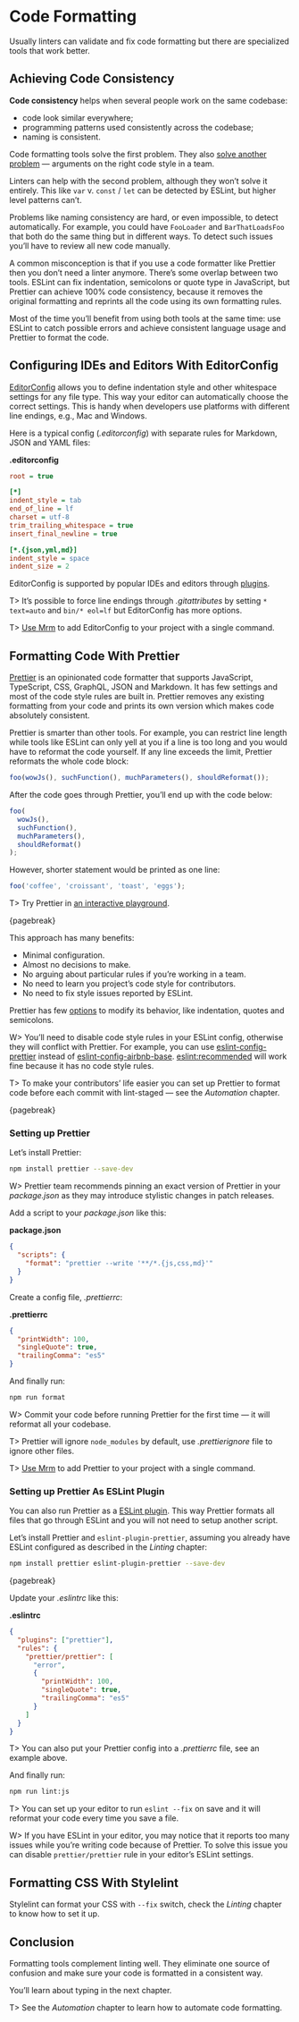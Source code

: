 # Code Formatting

Usually linters can validate and fix code formatting but there are specialized tools that work better.

## Achieving Code Consistency

**Code consistency** helps when several people work on the same codebase:

* code look similar everywhere;
* programming patterns used consistently across the codebase;
* naming is consistent.

Code formatting tools solve the first problem. They also [solve another problem](https://medium.freecodecamp.org/why-robots-should-format-our-code-159fd06d17f7) — arguments on the right code style in a team.

Linters can help with the second problem, although they won’t solve it entirely. This like `var` v. `const` / `let` can be detected by ESLint, but higher level patterns can’t.

Problems like naming consistency are hard, or even impossible, to detect automatically. For example, you could have `FooLoader` and `BarThatLoadsFoo` that both do the same thing but in different ways. To detect such issues you’ll have to review all new code manually.

A common misconception is that if you use a code formatter like Prettier then you don’t need a linter anymore. There’s some overlap between two tools. ESLint can fix indentation, semicolons or quote type in JavaScript, but Prettier can achieve 100% code consistency, because it removes the original formatting and reprints all the code using its own formatting rules.

Most of the time you’ll benefit from using both tools at the same time: use ESLint to catch possible errors and achieve consistent language usage and Prettier to format the code.

## Configuring IDEs and Editors With EditorConfig

[EditorConfig](http://editorconfig.org/) allows you to define indentation style and other whitespace settings for any file type. This way your editor can automatically choose the correct settings. This is handy when developers use platforms with different line endings, e.g., Mac and Windows.

Here is a typical config (_.editorconfig_) with separate rules for Markdown, JSON and YAML files:

**.editorconfig**

```ini
root = true

[*]
indent_style = tab
end_of_line = lf
charset = utf-8
trim_trailing_whitespace = true
insert_final_newline = true

[*.{json,yml,md}]
indent_style = space
indent_size = 2
```

EditorConfig is supported by popular IDEs and editors through [plugins](http://editorconfig.org/#download).

T> It’s possible to force line endings through _.gitattributes_ by setting `* text=auto` and `bin/* eol=lf` but EditorConfig has more options.

T> [Use Mrm](https://github.com/sapegin/mrm-tasks/tree/master/packages/mrm-task-editorconfig) to add EditorConfig to your project with a single command.

## Formatting Code With Prettier

[Prettier](https://prettier.io/) is an opinionated code formatter that supports JavaScript, TypeScript, CSS, GraphQL, JSON and Markdown. It has few settings and most of the code style rules are built in. Prettier removes any existing formatting from your code and prints its own version which makes code absolutely consistent.

Prettier is smarter than other tools. For example, you can restrict line length while tools like ESLint can only yell at you if a line is too long and you would have to reformat the code yourself. If any line exceeds the limit, Prettier reformats the whole code block:

<!-- prettier-ignore -->
```javascript
foo(wowJs(), suchFunction(), muchParameters(), shouldReformat());
```

After the code goes through Prettier, you’ll end up with the code below:

<!-- prettier-ignore -->
```javascript
foo(
  wowJs(),
  suchFunction(),
  muchParameters(),
  shouldReformat()
);
```

However, shorter statement would be printed as one line:

<!-- prettier-ignore -->
```javascript
foo('coffee', 'croissant', 'toast', 'eggs');
```

T> Try Prettier in [an interactive playground](https://prettier.io/playground/).

{pagebreak}

This approach has many benefits:

* Minimal configuration.
* Almost no decisions to make.
* No arguing about particular rules if you’re working in a team.
* No need to learn you project’s code style for contributors.
* No need to fix style issues reported by ESLint.

Prettier has few [options](https://prettier.io/docs/en/options.html) to modify its behavior, like indentation, quotes and semicolons.

W> You’ll need to disable code style rules in your ESLint config, otherwise they will conflict with Prettier. For example, you can use [eslint-config-prettier](https://www.npmjs.com/package/eslint-config-prettier) instead of [eslint-config-airbnb-base](https://www.npmjs.com/package/eslint-config-airbnb-base). [eslint:recommended](https://eslint.org/docs/rules/) will work fine because it has no code style rules.

T> To make your contributors’ life easier you can set up Prettier to format code before each commit with lint-staged — see the _Automation_ chapter.

{pagebreak}

### Setting up Prettier

Let’s install Prettier:

```bash
npm install prettier --save-dev
```

W> Prettier team recommends pinning an exact version of Prettier in your _package.json_ as they may introduce stylistic changes in patch releases.

Add a script to your _package.json_ like this:

**package.json**

```json
{
  "scripts": {
    "format": "prettier --write '**/*.{js,css,md}'"
  }
}
```

Create a config file, _.prettierrc_:

**.prettierrc**

```json
{
  "printWidth": 100,
  "singleQuote": true,
  "trailingComma": "es5"
}
```

And finally run:

```bash
npm run format
```

W> Commit your code before running Prettier for the first time — it will reformat all your codebase.

T> Prettier will ignore `node_modules` by default, use _.prettierignore_ file to ignore other files.

T> [Use Mrm](https://github.com/sapegin/mrm-tasks/tree/master/packages/mrm-task-prettier) to add Prettier to your project with a single command.

### Setting up Prettier As ESLint Plugin

You can also run Prettier as a [ESLint plugin](https://github.com/prettier/eslint-plugin-prettier). This way Prettier formats all files that go through ESLint and you will not need to setup another script.

Let’s install Prettier and `eslint-plugin-prettier`, assuming you already have ESLint configured as described in the _Linting_ chapter:

```bash
npm install prettier eslint-plugin-prettier --save-dev
```

{pagebreak}

Update your _.eslintrc_ like this:

**.eslintrc**

```json
{
  "plugins": ["prettier"],
  "rules": {
    "prettier/prettier": [
      "error",
      {
        "printWidth": 100,
        "singleQuote": true,
        "trailingComma": "es5"
      }
    ]
  }
}
```

T> You can also put your Prettier config into a _.prettierrc_ file, see an example above.

And finally run:

```bash
npm run lint:js
```

T> You can set up your editor to run `eslint --fix` on save and it will reformat your code every time you save a file.

W> If you have ESLint in your editor, you may notice that it reports too many issues while you’re writing code because of Prettier. To solve this issue you can disable `prettier/prettier` rule in your editor’s ESLint settings.

## Formatting CSS With Stylelint

Stylelint can format your CSS with `--fix` switch, check the _Linting_ chapter to know how to set it up.

## Conclusion

Formatting tools complement linting well. They eliminate one source of confusion and make sure your code is formatted in a consistent way.

You’ll learn about typing in the next chapter.

T> See the _Automation_ chapter to learn how to automate code formatting.
